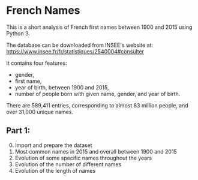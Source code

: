 # French Names
This is a short analysis of French first names between 1900 and 2015 using Python 3.

The database can be downloaded from INSEE's website at: https://www.insee.fr/fr/statistiques/2540004#consulter

It contains four features:
- gender,
- first name,
- year of birth, between 1900 and 2015,
- number of people born with given name, gender, and year of birth. 

There are 589,411 entries, corresponding to almost 83 million people, and over 31,000 unique names.

## Part 1:

0. Import and prepare the dataset
1. Most common names in 2015 and overall between 1900 and 2015
2. Evolution of some specific names throughout the years
3. Evolution of the number of different names
4. Evolution of the length of names
